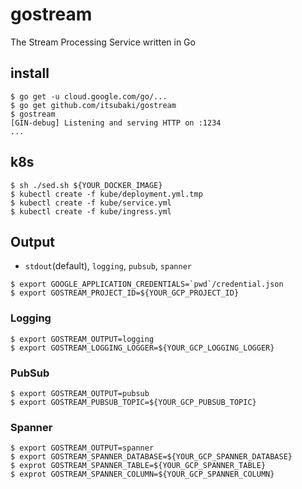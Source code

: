 # gostream
The Stream Processing Service written in Go

## install

```console
$ go get -u cloud.google.com/go/...
$ go get github.com/itsubaki/gostream
$ gostream
[GIN-debug] Listening and serving HTTP on :1234
...
```

## k8s

```console
$ sh ./sed.sh ${YOUR_DOCKER_IMAGE}
$ kubectl create -f kube/deployment.yml.tmp
$ kubectl create -f kube/service.yml
$ kubectl create -f kube/ingress.yml
```

## Output

 - ```stdout```(default), ```logging```, ```pubsub```, ```spanner```

```console
$ export GOOGLE_APPLICATION_CREDENTIALS=`pwd`/credential.json
$ export GOSTREAM_PROJECT_ID=${YOUR_GCP_PROJECT_ID}
```

### Logging

```console
$ export GOSTREAM_OUTPUT=logging
$ export GOSTREAM_LOGGING_LOGGER=${YOUR_GCP_LOGGING_LOGGER}
```

### PubSub

```console
$ export GOSTREAM_OUTPUT=pubsub
$ export GOSTREAM_PUBSUB_TOPIC=${YOUR_GCP_PUBSUB_TOPIC}
```

### Spanner

```console
$ export GOSTREAM_OUTPUT=spanner
$ export GOSTREAM_SPANNER_DATABASE=${YOUR_GCP_SPANNER_DATABASE}
$ exprot GOSTREAM_SPANNER_TABLE=${YOUR_GCP_SPANNER_TABLE}
$ exprot GOSTREAM_SPANNER_COLUMN=${YOUR_GCP_SPANNER_COLUMN}
```
